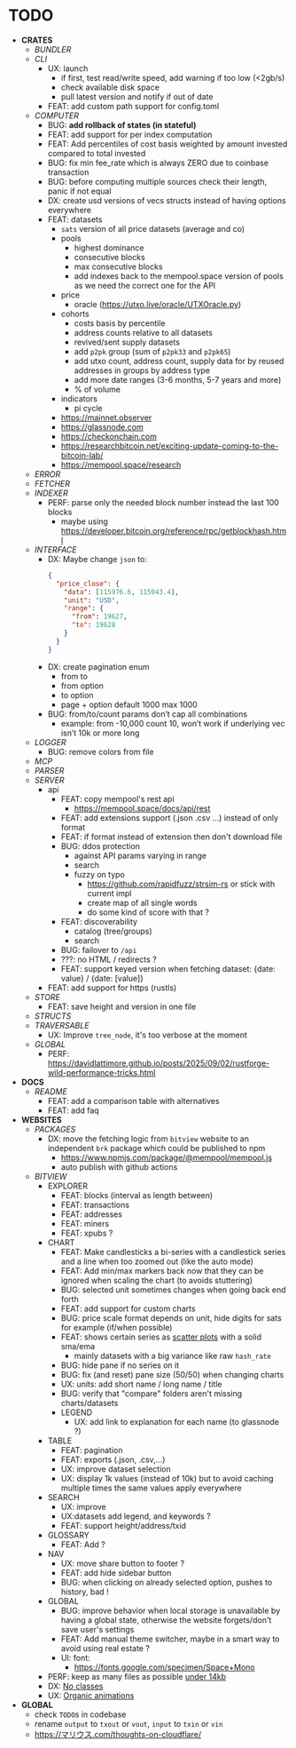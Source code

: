# TODO

- __CRATES__
  - _BUNDLER_
  - _CLI_
    - UX: launch
      - if first, test read/write speed, add warning if too low (<2gb/s)
      - check available disk space
      - pull latest version and notify if out of date
    - FEAT: add custom path support for config.toml
  - _COMPUTER_
    - BUG: **add rollback of states (in stateful)**
    - FEAT: add support for per index computation
    - FEAT: Add percentiles of cost basis weighted by amount invested compared to total invested
    - BUG: fix min fee_rate which is always ZERO due to coinbase transaction
    - BUG: before computing multiple sources check their length, panic if not equal
    - DX: create usd versions of vecs structs instead of having options everywhere
    - FEAT: datasets
      - `sats` version of all price datasets (average and co)
      - pools
        - highest dominance
        - consecutive blocks
        - max consecutive blocks
        - add indexes back to the mempool.space version of pools as we need the correct one for the API
      - price
        - oracle (https://utxo.live/oracle/UTXOracle.py)
      - cohorts
        - costs basis by percentile
        - address counts relative to all datasets
        - revived/sent supply datasets
        - add `p2pk` group (sum of `p2pk33` and `p2pk65`)
        - add utxo count, address count, supply data for  by reused addresses in groups by address type
        - add more date ranges (3-6 months, 5-7 years and more)
        - % of volume
      - indicators
        - pi cycle
      - https://mainnet.observer
      - https://glassnode.com
      - https://checkonchain.com
      - https://researchbitcoin.net/exciting-update-coming-to-the-bitcoin-lab/
      - https://mempool.space/research
  - _ERROR_
  - _FETCHER_
  - _INDEXER_
    - PERF: parse only the needed block number instead the last 100 blocks
      - maybe using https://developer.bitcoin.org/reference/rpc/getblockhash.html
  - _INTERFACE_
    - DX: Maybe change `json` to:
      ```json
      {
        "price_close": {
          "data": [115976.6, 115943.4],
          "unit": "USD",
          "range": {
            "from": 19627,
            "to": 19628
          }
        }
      }
      ```
    - DX: create pagination enum
      - from to
      - from option<count>
      - to option<count>
      - page + option<per page> default 1000 max 1000
    - BUG: from/to/count params don’t cap all combinations
      - example: from -10,000 count 10, won’t work if underlying vec isn’t 10k or more long
  - _LOGGER_
    - BUG: remove colors from file
  - _MCP_
  - _PARSER_
  - _SERVER_
    - api
      - FEAT: copy mempool's rest api
        - https://mempool.space/docs/api/rest
      - FEAT: add extensions support (.json .csv …) instead of only format
      - FEAT: if format instead of extension then don't download file
      - BUG: ddos protection
        - against API params varying in range
        - search
        - fuzzy on typo
          - https://github.com/rapidfuzz/strsim-rs or stick with current impl
          - create map of all single words
          - do some kind of score with that ?
      - FEAT: discoverability
        - catalog (tree/groups)
        - search
      - BUG: failover to `/api`
      - ???: no HTML / redirects ?
      - FEAT: support keyed version when fetching dataset: {date: value} / {date: [value]}
    - FEAT: add support for https (rustls)
  - _STORE_
    - FEAT: save height and version in one file
  - _STRUCTS_
  - _TRAVERSABLE_
    - UX: Improve `tree_node`, it's too verbose at the moment
  - _GLOBAL_
    - PERF: https://davidlattimore.github.io/posts/2025/09/02/rustforge-wild-performance-tricks.html
- __DOCS__
  - _README_
    - FEAT: add a comparison table with alternatives
    - FEAT: add faq
- __WEBSITES__
  - _PACKAGES_
    - DX: move the fetching logic from `bitview` website to an independent `brk` package which could be published to npm
      - https://www.npmjs.com/package/@mempool/mempool.js
      - auto publish with github actions
  - _BITVIEW_
    - EXPLORER
      - FEAT: blocks (interval as length between)
      - FEAT: transactions
      - FEAT: addresses
      - FEAT: miners
      - FEAT: xpubs ?
    - CHART
      - FEAT: Make candlesticks a bi-series with a candlestick series and a line when too zoomed out (like the auto mode)
      - FEAT: Add min/max markers back now that they can be ignored when scaling the chart (to avoids stuttering)
      - BUG: selected unit sometimes changes when going back end forth
      - FEAT: add support for custom charts
      - BUG: price scale format depends on unit, hide digits for sats for example (if/when possible)
      - FEAT: shows certain series as [scatter plots](https://github.com/tradingview/lightweight-charts/issues/1662) with a solid sma/ema
        - mainly datasets with a big variance like raw `hash_rate`
      - BUG: hide pane if no series on it
      - BUG: fix (and reset) pane size (50/50) when changing charts
      - UX: units: add short name / long name / title
      - BUG: verify that "compare" folders aren't missing charts/datasets
      - LEGEND
        - UX: add link to explanation for each name (to glassnode ?)
    - TABLE
      - FEAT: pagination
      - FEAT: exports (.json, .csv,…)
      - UX: improve dataset selection
      - UX: display 1k values (instead of 10k) but to avoid caching multiple times the same values apply everywhere
    - SEARCH
      - UX: improve
      - UX:datasets add legend, and keywords ?
      - FEAT: support height/address/txid
    - GLOSSARY
      - FEAT: Add ?
    - NAV
      - UX: move share button to footer ?
      - FEAT: add hide sidebar button
      - BUG: when clicking on already selected option, pushes to history, bad !
    - GLOBAL
      - BUG: improve behavior when local storage is unavailable by having a global state, otherwise the website forgets/don't save user's settings
      - FEAT: Add manual theme switcher, maybe in a smart way to avoid using real estate ?
      - UI: font:
        - https://fonts.google.com/specimen/Space+Mono
    - PERF: keep as many files as possible [under 14kb](https://endtimes.dev/why-your-website-should-be-under-14kb-in-size/)
    - DX: [No classes](https://news.ycombinator.com/item?id=45287155)
    - UX: [Organic animations](https://courses.joshwcomeau.com/playground/magic-wand-final)
- __GLOBAL__
  - check `TODO`s in codebase
  - rename `output` to `txout` or `vout`, `input` to `txin` or `vin`
  - https://マリウス.com/thoughts-on-cloudflare/
